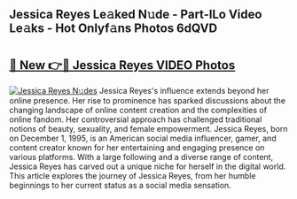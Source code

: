 ## Jessica Reyes Le𝚊ked N𝚞de - Part-lLo Video Le𝚊ks - Hot Onlyf𝚊ns Photos 6dQVD

# <h2><a href="http://ab69751.deff.icu/?id=Jessica+Reyes">🔗 New 👉🔴 Jessica Reyes VIDEO Photos</a></h2>

[![Jessica Reyes N𝚞des](https://i.imgur.com/rIISA9y.gif)](http://ab69751.deff.icu/?id=Jessica+Reyes)
Jessica Reyes's influence extends beyond her online presence. Her rise to prominence has sparked discussions about the changing landscape of online content creation and the complexities of online fandom. Her controversial approach has challenged traditional notions of beauty, sexuality, and female empowerment. Jessica Reyes, born on December 1, 1995, is an American social media influencer, gamer, and content creator known for her entertaining and engaging presence on various platforms. With a large following and a diverse range of content, Jessica Reyes has carved out a unique niche for herself in the digital world. This article explores the journey of Jessica Reyes, from her humble beginnings to her current status as a social media sensation.
